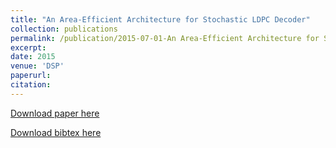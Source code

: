 ```yaml
---
title: "An Area-Efficient Architecture for Stochastic LDPC Decoder"
collection: publications
permalink: /publication/2015-07-01-An Area-Efficient Architecture for Stochastic LDPC Decoder
excerpt:
date: 2015
venue: 'DSP'
paperurl:
citation:
---
```


[Download paper here](https://diwu1990.github.io/files/dsp2015_paper.pdf)

[Download bibtex here](https://diwu1990.github.io/files/dsp2015_paper.bib)